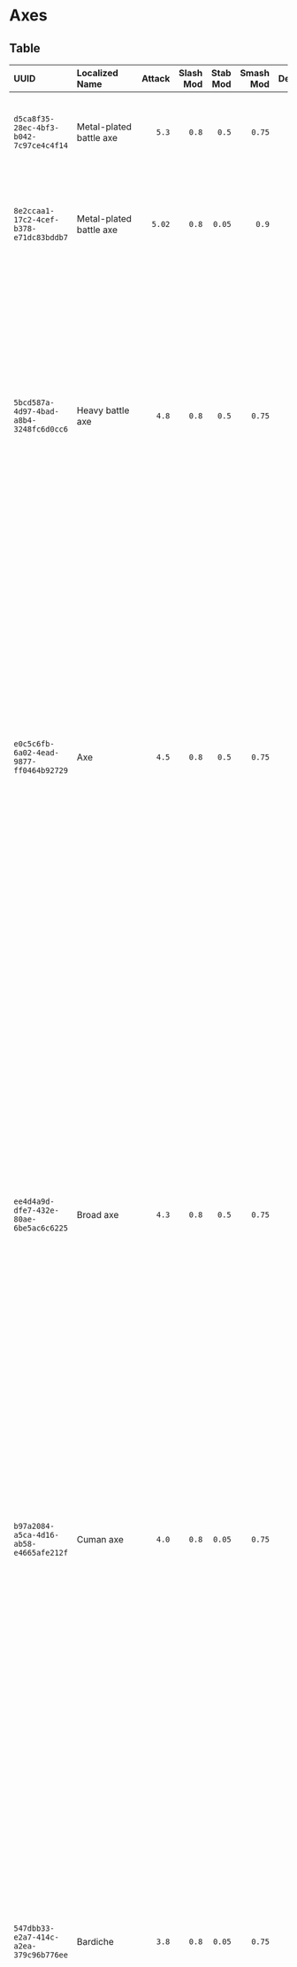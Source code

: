 <!-- TITLE: Axes -->

# Axes
## Table

UUID | Localized Name | Attack | Slash Mod | Stab Mod | Smash Mod | Defense | Str Req | Agi Req | Location
:--- | :--- | ---: | ---: | ---: | ---: | ---: | ---: | ---: | :---
`d5ca8f35-28ec-4bf3-b042-7c97ce4c4f14` | Metal-plated battle axe | `5.3` | `0.8` | `0.5` | `0.75` | `4.5` | `15.0` | `0.0` | Looted from Guard at Merhojed<br>Looted from Soldier at the Conquest of Kuttenberg<br>Sold by Rattay swordsmith<br>Sold by Sassau swordsmith<br>Treasure map 9
`8e2ccaa1-17c2-4cef-b378-e71dc83bddb7` | Metal-plated battle axe | `5.02` | `0.8` | `0.05` | `0.9` | `4.25` | `14.0` | `0.0` | Looted from Bandit (random event)<br>Looted from Bandit at Samopesh<br>Looted from Bandit at Vranik<br>Looted from Guard (random event)<br>Sold by Rattay swordsmith<br>Sold by Sassau swordsmith
`5bcd587a-4d97-4bad-a8b4-3248fc6d0cc6` | Heavy battle axe | `4.8` | `0.8` | `0.5` | `0.75` | `4.0` | `12.0` | `0.0` | Looted from Bandit (`barbican_bandit3`)<br>Looted from Bandit (`defence_bandit6`)<br>Looted from Bandit (`defence_bandit8`)<br>Looted from Bandit (`reinforcements_bandit17`)<br>Looted from Bandit (random event)<br>Looted from Bandit at Pribislavitz<br>Looted from Bandit at Skalitz<br>Looted from Bandit at Talmberk<br>Looted from Bandit at Vranik<br>Looted from Guard (random event)<br>Looted from Guard at Rattay<br>Looted from Guard at Talmberk<br>Looted from Soldier at the Conquest of Kuttenberg<br>Sold by Rattay swordsmith<br>Sold by Sassau swordsmith
`e0c5c6fb-6a02-4ead-9877-ff0464b92729` | Axe | `4.5` | `0.8` | `0.5` | `0.75` | `3.75` | `11.0` | `0.0` | Looted from Bandit (`rato_enemy_camp_leader_1`)<br>Looted from Bandit (`reinforcements_bandit15`)<br>Looted from Bandit (random event)<br>Looted from Bandit at Pribislavitz<br>Looted from Bandit at Skalitz<br>Looted from Bandit at Vranik<br>Looted from Cuman (random event)<br>Looted from Guard (`bernardSoldier_7`)<br>Looted from Guard (random event)<br>Looted from Guard at Monastery<br>Looted from Guard at Rattay<br>Looted from Guard at Sassau<br>Looted from Guard at Talmberk<br>Looted from Leshek at Talmberk<br>Looted from Soldier (Siege)<br>Looted from Soldier (`barbican_soldier7`)<br>Looted from Soldier (`defence_soldier4`)<br>Looted from Soldier (`q_escapeToTalmberk_seeker2`)<br>Looted from Soldier at Vranik<br>Looted from Soldier at the Conquest of Kuttenberg<br>Sold by Rattay swordsmith<br>Sold by Sassau swordsmith
`ee4d4a9d-dfe7-432e-80ae-6be5ac6c6225` | Broad axe | `4.3` | `0.8` | `0.5` | `0.75` | `3.5` | `10.0` | `0.0` | Looted from Bandit (`barbican_bandit7`)<br>Looted from Bandit (`reinforcements_bandit1`)<br>Looted from Bandit (random event)<br>Looted from Bandit at Merhojed<br>Looted from Bandit at Samopesh<br>Looted from Bandit at Skalitz<br>Looted from Bandit at Talmberk<br>Looted from Bandit at Vranik<br>Looted from Bandit at the Battle of Pribislavitz<br>Looted from Bandit with Wolflin of Kamberg<br>Looted from Cuman (random event)<br>Looted from Guard (`bernardSoldier_5`)<br>Looted from Guard (random event)<br>Looted from Guard at Merhojed<br>Looted from Guard at Monastery<br>Looted from Guard at Rattay<br>Looted from Guard at Skalitz<br>Looted from Guard at Talmberk<br>Looted from Master Karel at Monastery<br>Looted from Mercenary (random event)<br>Looted from Shop guard at Rattay<br>Looted from Soldier (Siege)<br>Looted from Soldier (`q_escapeToTalmberk_seeker9`)<br>Looted from Soldier at Vranik<br>Looted from Soldier at the Conquest of Kuttenberg<br>Sold by Rattay swordsmith<br>Sold by Sassau swordsmith
`b97a2084-a5ca-4d16-ab58-e4665afe212f` | Cuman axe | `4.0` | `0.8` | `0.05` | `0.75` | `3.0` | `9.0` | `0.0` | Looted from Cuman (random event)<br>Looted from Cuman at Pribislavitz<br>Looted from Cuman at Skalitz<br>Looted from Cuman at the Battle of Pribislavitz<br>Looted from Cuman at the Inn in the Glade<br>Looted from Cuman at the Sacking of Skalitz<br>q_escape_from_Vranik_3
`547dbb33-e2a7-414c-a2ea-379c96b776ee` | Bardiche | `3.8` | `0.8` | `0.05` | `0.75` | `2.72` | `7.0` | `0.0` | Looted from Bandit (`q_flirtTalmberk_bandit2`)<br>Looted from Bandit (`reinforcements_bandit19`)<br>Looted from Bandit (random event)<br>Looted from Bandit at Pribislavitz<br>Looted from Bandit at Samopesh<br>Looted from Bandit at Skalitz<br>Looted from Bandit at Talmberk<br>Looted from Bandit at Uzhitz<br>Looted from Bandit at Vranik<br>Looted from Bandit at the Battle of Pribislavitz<br>Looted from Bandit with Wolflin of Kamberg<br>Looted from Daniel at Merhojed<br>Looted from Guard (`bernardSoldier_2`)<br>Looted from Guard (random event)<br>Looted from Guard at Ledetchko<br>Looted from Guard at Merhojed<br>Looted from Guard at Monastery<br>Looted from Guard at Rattay<br>Looted from Guard at Sassau<br>Looted from Guard at Talmberk<br>Looted from Guard at Uzhitz<br>Looted from Poacher (random event)<br>Looted from Shop guard at Sassau<br>Looted from Shop guard at Uzhitz<br>Looted from Soldier (Siege)<br>Looted from Soldier (`barbican_soldier10`)<br>Looted from Soldier (`q_escapeToTalmberk_seeker4`)<br>Looted from Soldier at Vranik<br>Looted from Soldier at the Conquest of Kuttenberg<br>Looted from Suspicious man-at-arms (`vrs_colliersBandit1`)<br>Looted from Villager (random event)<br>Looted from Watchman at Uzhitz<br>Sold by Rattay swordsmith<br>Sold by Sassau swordsmith<br>poi_talmberk_north_sack3
`ad443031-370e-4a63-ba12-ee3fc4c338a8` | Carpenter's axe | `3.55` | `0.8` | `0.05` | `0.75` | `2.66` | `5.0` | `0.0` | Looted from Bandit (random event)<br>Looted from Bandit at Ledetchko<br>Looted from Bandit at Pribislavitz<br>Looted from Bandit at Sassau<br>Looted from Bandit at Vranik<br>Looted from Bandit at the Battle of Pribislavitz<br>Looted from Charcoal-burner (`vrs_collier_east1`)<br>Looted from Charcoal-burner twin (`vrs_collier_west2`)<br>Looted from Guard (random event)<br>Looted from Mercenary (random event)<br>Looted from Miner at Skalitz<br>Looted from Shop guard at Ledetchko<br>Looted from Shop guard at Rattay<br>Looted from Villager (random event)<br>Looted from Villager at Talmberk<br>Sold by Rattay blacksmith<br>Sold by Samopesh blacksmith<br>Sold by Sassau blacksmith<br>poi_sklice_east_chest1_water<br>poi_talmberk_north_chest2
`aa8ebb16-e117-46ae-8c85-5c53ceb79394` | Cooper's axe | `3.3` | `0.8` | `0.05` | `0.75` | `2.36` | `3.0` | `0.0` | Looted from Bandit (`barbican_bandit13`)<br>Looted from Bandit (random event)<br>Looted from Bandit at Pribislavitz<br>Looted from Bandit at Samopesh<br>Looted from Bandit at Skalitz<br>Looted from Bandit at Talmberk<br>Looted from Bandit at Vranik<br>Looted from Bandit at the Battle of Pribislavitz<br>Looted from Beggar (random event)<br>Looted from Charcoal-burner (`vrs_collier_west3`)<br>Looted from Gamekeeper (random event)<br>Looted from Guard (random event)<br>Looted from Guard at Rattay<br>Looted from Guard at Talmberk<br>Looted from Mercenary (random event)<br>Looted from Miner at Skalitz<br>Looted from Shop guard at Ledetchko<br>Looted from Trader (random event)<br>Looted from Villager (random event)<br>Looted from Watchman at Merhojed<br>Sold by Rattay blacksmith<br>Sold by Samopesh blacksmith<br>Sold by Sassau blacksmith
`b61b9315-d9b4-4a93-bcc0-3db9848886ab` | Woodcutter's axe | `3.05` | `0.8` | `0.05` | `0.75` | `2.18` | `2.0` | `0.0` | Looted from Bandit (`barbican_bandit6`)<br>Looted from Bandit (`defence_bandit10`)<br>Looted from Bandit (`reinforcements_bandit27`)<br>Looted from Bandit (`reinforcements_bandit2`)<br>Looted from Bandit (`reinforcements_bandit3`)<br>Looted from Bandit (random event)<br>Looted from Bandit at Sassau<br>Looted from Bandit at Skalitz<br>Looted from Bandit at Talmberk<br>Looted from Bandit at Vranik<br>Looted from Bandit at the Battle of Pribislavitz<br>Looted from Beggar (random event)<br>Looted from Catchpole at Skalitz<br>Looted from Charcoal-burner spokesman (`vrs_collier_eastLeader`)<br>Looted from Charcoal-burner spokesman (`vrs_collier_westLeader`)<br>Looted from Charcoal-burner twin (`vrs_collier_west1`)<br>Looted from Cuman (random event)<br>Looted from Guard (random event)<br>Looted from Guard at Ledetchko<br>Looted from Guard at Monastery<br>Looted from Guard at Rattay<br>Looted from Guard at Samopesh<br>Looted from Guard at Sassau<br>Looted from Miner at Skalitz<br>Looted from Reeky at Ledetchko<br>Looted from Shop guard at Merhojed<br>Looted from Soldier (Siege)<br>Looted from Soldier (`defence_soldier17`)<br>Looted from Soldier (`q_escapeToTalmberk_seeker5`)<br>Looted from Soldier at Vranik<br>Looted from Soldier at the Battle of Pribislavitz<br>Looted from Villager (random event)<br>Looted from Watchman at Ledetchko<br>Looted from Watchman at Neuhof<br>Sold by Rattay blacksmith<br>Sold by Samopesh blacksmith<br>Sold by Sassau blacksmith
`80425345-1243-4bc2-b3bf-40ebff4a7fba` | Axe | `2.8` | `0.8` | `0.05` | `0.75` | `2.0` | `1.0` | `0.0` | Looted from Artisan at Talmberk<br>Looted from Bandit (`q_returnToSkalitz_looter3`)<br>Looted from Bandit (`q_returntoskalitz_bandit1`)<br>Looted from Bandit (`q_returntoskalitz_bandit2`)<br>Looted from Bandit (`rato_enemy_camp_bandit3`)<br>Looted from Bandit (random event)<br>Looted from Bandit at Ledetchko<br>Looted from Bandit at Merhojed<br>Looted from Bandit at Neuhof<br>Looted from Bandit at Pribislavitz<br>Looted from Bandit at Sassau<br>Looted from Bandit at Talmberk<br>Looted from Bandit at Vranik<br>Looted from Bandit at the Battle of Pribislavitz<br>Looted from Charcoal-burner (`vrs_collier_east2`)<br>Looted from Charcoal-burner (`vrs_collier_east3`)<br>Looted from Cuman (random event)<br>Looted from Cuman at Uzhitz<br>Looted from Guard (random event)<br>Looted from Guard at Merhojed<br>Looted from Guard at Talmberk<br>Looted from Miner at Skalitz<br>Looted from Poacher (random event)<br>Looted from Poacher at Talmberk<br>Sold by Rattay blacksmith<br>Sold by Rattay general store<br>Sold by Samopesh blacksmith<br>Sold by Samopesh general store<br>Sold by Sassau blacksmith<br>axe_shield<br>poi_sklice_east_chest1_water<br>poi_talmberk_north_sack3
`e73cf113-a458-40fc-82a5-36c00f96da08` | Wooden training axe | `0.1` | `0.25` | `0.25` | `1.0` | `4.0` | `1.0` | `1.0` | 

